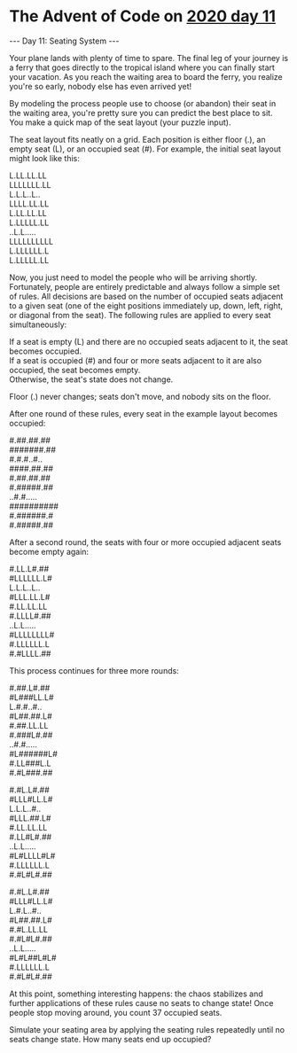 # The Advent of Code on [2020 day 11](https://adventofcode.com/2020/day/11)

--- Day 11: Seating System ---

Your plane lands with plenty of time to spare. The final leg of your journey is a ferry that goes directly to the tropical island where you can finally start your vacation. As you reach the waiting area to board the ferry, you realize you're so early, nobody else has even arrived yet!

By modeling the process people use to choose (or abandon) their seat in the waiting area, you're pretty sure you can predict the best place to sit. You make a quick map of the seat layout (your puzzle input).

The seat layout fits neatly on a grid. Each position is either floor (.), an empty seat (L), or an occupied seat (#). For example, the initial seat layout might look like this:

L.LL.LL.LL\
LLLLLLL.LL\
L.L.L..L..\
LLLL.LL.LL\
L.LL.LL.LL\
L.LLLLL.LL\
..L.L.....\
LLLLLLLLLL\
L.LLLLLL.L\
L.LLLLL.LL

Now, you just need to model the people who will be arriving shortly. Fortunately, people are entirely predictable and always follow a simple set of rules. All decisions are based on the number of occupied seats adjacent to a given seat (one of the eight positions immediately up, down, left, right, or diagonal from the seat). The following rules are applied to every seat simultaneously:

If a seat is empty (L) and there are no occupied seats adjacent to it, the seat becomes occupied.\
If a seat is occupied (#) and four or more seats adjacent to it are also occupied, the seat becomes empty.\
Otherwise, the seat's state does not change.

Floor (.) never changes; seats don't move, and nobody sits on the floor.

After one round of these rules, every seat in the example layout becomes occupied:

#.##.##.##\
#######.##\
#.#.#..#..\
####.##.##\
#.##.##.##\
#.#####.##\
..#.#.....\
##########\
#.######.#\
#.#####.##

After a second round, the seats with four or more occupied adjacent seats become empty again:

#.LL.L#.##\
#LLLLLL.L#\
L.L.L..L..\
#LLL.LL.L#\
#.LL.LL.LL\
#.LLLL#.##\
..L.L.....\
#LLLLLLLL#\
#.LLLLLL.L\
#.#LLLL.##

This process continues for three more rounds:

#.##.L#.##\
#L###LL.L#\
L.#.#..#..\
#L##.##.L#\
#.##.LL.LL\
#.###L#.##\
..#.#.....\
#L######L#\
#.LL###L.L\
#.#L###.##

#.#L.L#.##\
#LLL#LL.L#\
L.L.L..#..\
#LLL.##.L#\
#.LL.LL.LL\
#.LL#L#.##\
..L.L.....\
#L#LLLL#L#\
#.LLLLLL.L\
#.#L#L#.##

#.#L.L#.##\
#LLL#LL.L#\
L.#.L..#..\
#L##.##.L#\
#.#L.LL.LL\
#.#L#L#.##\
..L.L.....\
#L#L##L#L#\
#.LLLLLL.L\
#.#L#L#.##

At this point, something interesting happens: the chaos stabilizes and further applications of these rules cause no seats to change state! Once people stop moving around, you count 37 occupied seats.

Simulate your seating area by applying the seating rules repeatedly until no seats change state. How many seats end up occupied?